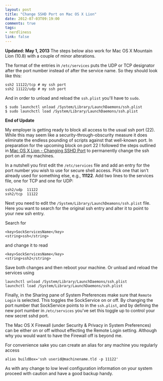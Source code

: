 ```yaml
---
layout: post
title: "Change SSHD Port on Mac OS X Lion"
date: 2012-07-03T09:19:00
comments: true
tags:
- nerdliness
link: false
---
```

**Updated: May 1, 2013**
The steps below also work for Mac OS X Mountain Lion (10.8) with a couple of minor alterations.

The format of the entries in `/etc/services` puts the UDP or TCP designator after the port number instead of after the service name. So they should look like this:

    ssh2 11122/tcp # my ssh port
    ssh2 11122/udp # my ssh port

And in order to unload and reload the `ssh.plist` you'll have to `sudo`.

    $ sudo launchctl unload /System/Library/LaunchDaemons/ssh.plist
    $ sudo launchctl load /System/Library/LaunchDaemons/ssh.plist

**End of Update**

My employer is getting ready to block all access to the usual ssh port (22). While this may seem like a security-through-obscurity measure it does eliminate the endless pounding of scripts against that well-known port. In preparation for the upcoming block on port 22 I followed the steps outlined in [Mac OS X Lion - Changing SSHD Port](http://robsavino.wordpress.com/2011/08/09/mac-os-x-lion-changing-sshd-port "Mac OS X Lion - Changing SSHD Port") to permanently change the ssh port on all my machines.

In a nutshell you first edit the `/etc/services` file and add an entry for the port number you wish to use for secure shell access. Pick one that isn't already used for something else, e.g., **11122**. Add two lines to the services file, one for TCP and one for UDP:

    ssh2/udp  11122
	ssh2/tcp  11122
	
Next you need to edit the `/System/Library/LaunchDeamons/ssh.plist` file. Here you want to search for the original ssh entry and alter it to point to your new ssh entry.

Search for

    <key>SockServicesName</key>
	<string>ssh</string>
	
and change it to read

    <key>SockServicesName</key>
	<string>ssh2</string>
	
Save both changes and then reboot your machine. Or unload and reload the services using

	launchctl unload /System/Library/LaunchDaemons/ssh.plist
	launchctl load /System/Library/LaunchDaemons/ssh.plist
	
Finally, in the Sharing pane of System Preferences make sure that `Remote Login` is selected. This toggles the SockService on or off. By changing the port number that SockService points to in the `ssh.plist`, and by defining the new port number in `/etc/services` you've set this toggle up to control your new secret sshd port.

The Mac OS X Firewall (under Security & Privacy in System Preferences) can be either on or off without effecting the Remote Login setting. Although why you would want to have the Firewall off is beyond me.

For convenience sake you can create an alias for any machine you regularly access

    alias buildBox='ssh userid@machinename.tld -p 11122'
	
As with any change to low level configuration information on your system proceed with caution and have a good backup handy. 
    
